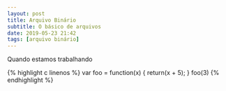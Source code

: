 ```yaml
---
layout: post
title: Arquivo Binário
subtitle: O básico de arquivos
date: 2019-05-23 21:42
tags: [arquivo binário]
---
```

Quando estamos trabalhando

{% highlight c linenos %}
var foo = function(x) {
  return(x + 5);
}
foo(3)
{% endhighlight %}
